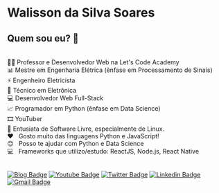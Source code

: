 # Walisson da Silva Soares

## Quem sou eu? 👋
 <br/> 👨‍🏫 Professor e Desenvolvedor Web na Let's Code Academy
 <br/> 📊 Mestre em Engenharia Elétrica (ênfase em Processamento de Sinais)
 <br/> ⚡ Engenheiro Eletricista
 <br/> 🔋 Técnico em Eletrônica
 <br/> 💻 Desenvolvedor Web Full-Stack
 <br/> 📈 Programador em Python (ênfase em Data Science)
 <br/> 🎞️ YouTuber
 <br/> 🐧 Entusiata de Software Livre, especialmente de Linux.
 <br/> :heart: &nbsp; Gosto muito das linguagens Python e JavaScript!
 <br/> :blush: &nbsp; Posso te ajudar com Python e Data Science
 <br/> :computer: &nbsp; Frameworks que utilizo/estudo: ReactJS, Node.js, React Native 
 <br/>
 <br/>
 
[![Blog Badge](https://img.shields.io/badge/Blog-walissonsilva.com-blue)](https://walissonsilva.com/blog)
[![Youtube Badge](https://img.shields.io/badge/-Youtube-FF0000?style=flat-square&labelColor=FF0000&logo=youtube&logoColor=white&link=https://youtube.com/c/walissonsilva)](https://youtube.com/c/walissonsilva)
[![Twitter Badge](https://img.shields.io/badge/-Twitter-1ca0f1?style=flat-square&labelColor=1ca0f1&logo=twitter&logoColor=white&link=https://twitter.com/walissonsilvaee)](https://twitter.com/walissonsilvaee)
[![Linkedin Badge](https://img.shields.io/badge/LinkedIn-WalissonSilva-blue?style=flat-square&logo=Linkedin&logoColor=white&link=https://www.linkedin.com/in/walissonsilva/)](https://www.linkedin.com/in/walissonsilva/) 
[![Gmail Badge](https://img.shields.io/badge/-walissonsilva10@gmail.com-c14438?style=flat-square&logo=Gmail&logoColor=white&link=mailto:walissonsilva10@gmail.com)](mailto:walissonsilva10@gmail.com)
